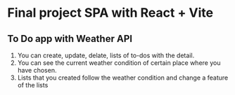 # Final project SPA with React + Vite  

## To Do app with Weather API

1. You can create, update, delate, lists of to-dos with the detail.
2. You can see the current weather condition of certain place where you have chosen.
3. Lists that you created follow the weather condition and change a feature of the lists
